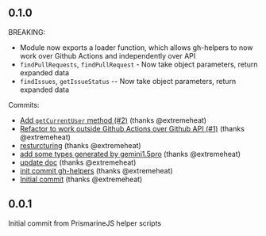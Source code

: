 ## 0.1.0
BREAKING:
* Module now exports a loader function, which allows gh-helpers to now work over Github Actions and independently over API
* `findPullRequests`, `findPullRequest` - Now take object parameters, return expanded data
* `findIssues`, `getIssueStatus` -- Now take object parameters, return expanded data

Commits:
* [Add `getCurrentUser` method (#2)](https://github.com/extremeheat/gh-helpers/commit/568e2288764f4e4ab1e09a2dd06b6623e40871a6) (thanks @extremeheat)
* [Refactor to work outside Github Actions over Github API (#1)](https://github.com/extremeheat/gh-helpers/commit/102e8087772a8748c52012e8f3bd613f9f042d66) (thanks @extremeheat)
* [resturcturing](https://github.com/extremeheat/gh-helpers/commit/bd945e4d53caefb3ca09da550a82fe5693d9c2d1) (thanks @extremeheat)
* [add some types generated by gemini1.5pro](https://github.com/extremeheat/gh-helpers/commit/bf06aa0624d2f7d1da31e56bb418bd6719a22ef5) (thanks @extremeheat)
* [update doc](https://github.com/extremeheat/gh-helpers/commit/94abc4e4eb518af6d1d2cd3d74f20ab410c0940b) (thanks @extremeheat)
* [init commit gh-helpers](https://github.com/extremeheat/gh-helpers/commit/65a9d5a36fb117239c0e8eb387228e77393d6e3e) (thanks @extremeheat)
* [Initial commit](https://github.com/extremeheat/gh-helpers/commit/567b197f67639315a2324603d8cfd1a784b89b6b) (thanks @extremeheat)

## 0.0.1
Initial commit from PrismarineJS helper scripts
